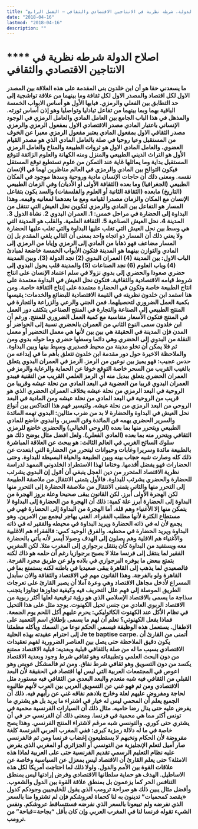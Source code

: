 ```yaml
---
title: "اصلاح الدولة، شرطه نظرية في الانتاجين الاقتصادي والثقافي – الفصل الرابع"
date: "2018-04-16"
lastmod: "2018-04-16"
description: ""
---
```

# **** **اصلاح الدولة** شرطه نظرية في الانتاجين الاقتصادي والثقافي

### ما يسعدني حقا هو أن ابن خلدون بنى المقدمة على هذه العلاقة بين المصدر الاول لكل اقتصاد والمصدر الاول لكل ثقافة وما بينهما من علاقة تواشجية إلى حد التطابق بين الفعلي والرمزي. فبابها الأول هو أساس الابواب الخمسة الباقية بهما وبما بينهما من تفاعل تبادليا وتواصليا وهو إذن أساس ثورته. والمذهل في هذا الباب الجامع بين العامل المادي والعامل الرمزي في الوجود الإنساني باعتبار المادي مصدر الاقتصادي الاول بمفعول الرمزي والرمزي مصدر الثقافي الاول بمفعول المادي يعتبر مفعول الرمزي معبرا عن الخوف من المستقبل وعيا روحيا في صلة بالعامل المادي الذي هو مصدر القيام العضوي. والعامل المادي الاول هو ثروات الطبيعة والمناخ والعامل الرمزي الأول هو التراث الديني الطبيعي والمنزل ومنه الكهانة والعلوم الزائفة لتوقع المستقبل بداية وما يماثلها غاية عند التمكن من علوم تستطيع توقع المستقل فيكون التوالج بين المادي والرمزي في العالم مناظرين لهما في الإنسان نفسه. ومعنى ذلك أن حاجات الإنسان مادية وروحية وسدها موجود في المكان الطبيعي (الجغرافيا) وما بعده (الثقافة الأولى او الأديان) وفي الزمان الطبيعي (التاريخ) مابعده (الثقافة الثانية أو العلوم والفلسفات) والسد يكون بتفاعل الإنسان مع المكان والزمان مصدرا لقيامه ومع ما بعدهما لمعانيه وقيمه. وهذا المسار هو التفاعل بين المادي والرمزي لتكوين نحل العيش التي تنتقل من البداوة إلى الحضارة في مراحل خمس: 1. العمران البدوي 2. نشأة الدول 3. المدينة 4. نحل العيش الصناعية 5. الثقافة العلمية. والقلب هو المدينة التي هي وسط بين نحل العيش التي تغلب عليها البداوة والتي تغلب عليها الحضارة ولا يعني ذلك أن المسار ذو اتجاه واحد بمعنى أن التالي يلغي المقدم بل إن المسار مضاعف فهو ذهابا من المادي إلى الرمزي وإيابا من الرمزي إلى المادي والتوازن بينهما هو المدينة فتكون الأبواب الخمسة خاضعة لمبادئ الباب الاول: بين المدينة (4) العمران البدوي (2) نجد الدولة (3). وبين المدينة (4) وباب العلوم (6) نجد الصناعات (5) والمدينة قلب يحول البدوي إلى حضري صعودا والحضري إلى بدوي نزولا في سلم اعتماد الإنسان على انتاج شروط قيامه الاقتصادية والثقافية. فتكون نحل العيش في البداوة معتمدة على انتاج الطبيعة خاصة وتكون في الحضارة معتمدة على إنتاج الثقافة خاصة. ومن هنا استمد ابن خلدون نظريته في القيمة الاقتصادية للبضائع والخدمات: يقيسها بكمية العمل الضروري لتحصيلهما. فمن الجني والرعي والزراعة والتجارة في المنتج الطبيعي إلى الصناعة والتجارة في المنتج الصناعي يتكثف دور العمل في المنتج فتكون الأسعار متناسبة مع كمية العمل الضروري للمنتج. ورغم أن ابن خلدون سمى النوع الثاني من العمران بالحضري نسبة إلى الحواضر أو المدن فإن المدينة في الحقيقة هي بين بين لأنها هي معمل التحضير أو معمل النقلة من البدوي إلى الحضري وهي دائما وسطها حضري وما حوله بدوي ومن ثم فلا يمكن أن تخلو مدينة من محيط قصديري وسيط بينها وبين البداوة. والملاحظة الاخيرة حول دور مقدمة ابن خلدون تتعلق بأهم ما في إبداعه من حدس عجيب: فهو يميز بين نوعين من الرمز. الرمز في العمران البدوي يتعلق بالغيب القريب من السحر خاصة التوقع خوفا عن الحماية والرعاية والرمز في العمران الحضري يتعلق ببديل منه أي الرمز العلمي القريب من التقنية فيبدو العمران البدوي قريبا من العضوية في البعد المادي من نحلة عيشه وقريبا من الروحية في البعد الرمزي من نحلة عيشه بخلاف العمران الحضري الذي هو قريب من الروحية في البعد المادي من نحلة عيشه ومن المادية في البعد الروحي من البعد الرمزي من نحلة عيشه. ولتيسير فهم هذا التعاكس بين أنواع نحل العيش في البداوة والحضارة لا بد من ضرب مثالين: البدوي تهمه المائدة والسرير الحضري يهمه فن المائدة وفن السرير. والبدوي خاضع للمادي الطبيعي ويتحرر منها بما بعده (الروحي الخيالي) والحضري خاضع للرمزي الثقافي ويتحرر منه بما بعده (المادي الفعلي). ولعل افضل مثال يوضح ذلك هو سلوك السائح الغربي في العالم الثالث: هو يبحث عن العلاقة المباشرة بالطبيعة مائدة وسريرا وغابات وحيوانات ليتحرر من الحضارة التي ابتعدت عن ذلك كله وصارت شبه حجاب بينه وبين الطبيعة والحياة البسيطة للبداوة. وحتى الحضارات فهو يفضل أقدمها. وختاما لهذا الاستطراد الخلدوني الممهد لدراسة نظرية الاقتصاد المتحرر من دين العجل ينبغي أن أقول إن البدوي يشرئب للحضارة والحضري يشرئب للبداوة. فالأول يتمنى الانتقال من ملاصقة الطبيعة إلى التحرر منها والثاني يتمنى الانتقال من ملاصفة الحضارة إلى التحرر منها لكن الهجرة الأولى أبرز. لكن القانون يبقى صحيحا وعلة بروز الهجرة من البداوة إلى الحضارة أبرز علة كمية: ذلك أن الهجرة من الحضارة إلى البداوة لا يتمكن منها إلا الأغنياء وهم قلة. أما الهجرة من البداوة إلى الحضارة فهي في مستطاع الكثرة لأنها مطلب الفقراء. الغني يهاجر ليجمع بين الامرين. وهو يجمع لأن له في ذاته الحضارة ويريد البداوة في محيطه والفقير له في ذاته البداوة ويريد الحضارة في محطيه. والفرق الوحيد كمي: فالفقراء هم الاغلبية والأغنياء هم الاقلية وهم يصلون إلى الهدف وصولا أيسر لأنه يأتي بالحضارة معه ويستفيد من البداوة كأن ينتقل برجوازي إلى المغرب مثلا. لكن المغربي الفقير لما ينتقل إلى فرنسا مثلا لا يصبح برجوازيا رغم أن حلمه هو ذاك لكنه يتمتع ببعض ما يوفره البرجوازي في بلاده ولو عن طريق مجرد الفرجة. فالصعيدي لما يذهب إلى القاهرة يبقى صعيديا في باطنه لكنه يستمتع بما في القاهرة ولو بالفرجة. وهذا القانون مهم في الاقتصاد والثقافة والان سأبدل المسراع لأدخل مجاهل الاقتصاد وهي وعرة آملا أن يصبر القارئ على تعرجات الطريق الموصلة إلى فهم علل التحريف فيه وكيفية تجاوزها تجاوزا يتجنب سذاجة ما يسمى بالاقتصاد الإسلامي الذي هو رؤية ترقيعية لعلها أكثر ربوية من الاقتصاد الربوي العادي من جنس تحيل الكهنوت. يوجد مثل على هذا التحيل في نظام الأكل عند الكهنوت الكاثوليكي: يحرم عليهم أكل اللحم يوم الجمعة. فماذا يفعل الكهنوتي؟ نعلم أن لهم ما يسمى بإطلاق اسم التعميد على الاطفال. يستعمل هذه الوظيفة فيسمي الحكم نوعا من السمك ويأكله مطمئنا إلى احترام عقيدته بهذه الحلية Je te baptise carpe. أتمنى من القارئ أن يكون دقيق الملاحظة حتى يصل بين العناصر الضرورية لفهم تعقيدات الاقتصادي بسبب ما له من صلة بالثقافي قبلية وبعديه: فبلية الاقتصاد ممتنع من دون البحث العلمي وتطبيقاته وهو ثقافي شرط وجود وبعدية الاقتصاد يكسد من دون التسويق وهو ثقافي شرط نفاق. ومن ثم فالمشكل عويص وهو اعوص في المجتمعات العربية التي ليس لها اقتصاد في الحقيقة لأن البعد القبلي من الثقافي فيه شبه منعدم والبعد البعدي من الثقافي فيه مستورد مثل الاقتصادي ومن ثم فهو غني عن التسويق العربي بين العرب لأنهم طالبوه لحاجة ومفروض عليهم لعلة وخارج بلادهم نفاقه غني عن رأيهم فيه. ذلك أن الجميع يعلم أن المحمي ليس له خيار في اشتراء ما يريد بل هو يشتري ما يفرض عليه حتى ينال رضا حاميه. مثال ذلك أن السيارات الفرنسية محمية في تونس أكثر مما هي محمية في فرنسا. ومعنى ذلك أن الفرنسي حر في أن يشتري حتى كوري. والتونسي شبه مرغم لاشتراء المنتج الفرنسي. وهذا يصح خاصة في ما له دلالة رمزية كبرى: ففي المغرب العربي الفرنسة كلغة مفروضة لأن الحكام ونخبهم لا يستطيعون إغضاب فرنسا ومن ثم فالفرنسي صار أميل لتعلم الإنجليزية من التونسي أو الجزائري أو المغربي الذي يفرض عليه نظام التعليم الرسمي تقديم الفرنسية حتى على العربية لماذا هذه الامثلة؟ حتى يعلم القارئ أن الاقتصاد ليس بمعزل عن السياسية وخاصة عن علاقات القوة بين الأمم والدول. ولولا ذلك لما احتاجت أمريكا لكل هذه الاساطيل. الهدف هو حماية سلطانها الاقتصادي وفرض إرادتها ليس بمنطق التنافس الحر كما يزعمون بل بمنطق علاقة القوة بين الدول والشعوب. وأفضل مثال يبين ذلك هو صراحة ترومب الذي يقول للخليجيين وجودكم كدول «يقصد كمحميات” تدينون به لنا كحماة لعروشكم فإن لم تشتروا منا بالسعر الذي نفرضه ولم تبيعونا بالسعر الذي نفرضه فستتساقط عروشكم. ونفس الشيء تقوله فرنسا لنا في المغرب العربي وإن كان بأقل “بجاحة=قباحة” من ترومب.

###